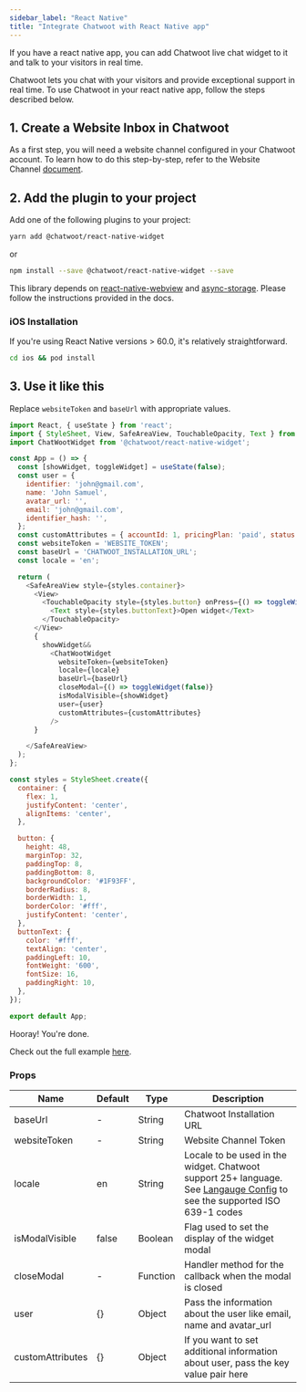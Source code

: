 ```yaml
---
sidebar_label: "React Native"
title: "Integrate Chatwoot with React Native app"
---
```


If you have a react native app, you can add Chatwoot live chat widget to it and talk to your visitors in real time. 

Chatwoot lets you chat with your visitors and provide exceptional support in real time. To use Chatwoot in your react native app, follow the steps described below.

## 1. Create a Website Inbox in Chatwoot

As a first step, you will need a website channel configured in your Chatwoot account. To learn how to do this step-by-step, refer to the Website Channel [document]([url](https://www.chatwoot.com/docs/product/channels/live-chat/create-website-channel/)).

## 2. Add the plugin to your project

Add one of the following plugins to your project:

```bash
yarn add @chatwoot/react-native-widget
```

or

```bash
npm install --save @chatwoot/react-native-widget --save
```

This library depends on [react-native-webview](https://www.npmjs.com/package/react-native-webview) and [async-storage](https://github.com/react-native-async-storage/async-storage). Please follow the instructions provided in the docs.

### iOS Installation

If you're using React Native versions > 60.0, it's relatively straightforward.

```sh
cd ios && pod install
```

## 3. Use it like this

Replace `websiteToken` and `baseUrl` with appropriate values.

```js
import React, { useState } from 'react';
import { StyleSheet, View, SafeAreaView, TouchableOpacity, Text } from 'react-native';
import ChatWootWidget from '@chatwoot/react-native-widget';

const App = () => {
  const [showWidget, toggleWidget] = useState(false);
  const user = {
    identifier: 'john@gmail.com',
    name: 'John Samuel',
    avatar_url: '',
    email: 'john@gmail.com',
    identifier_hash: '',
  };
  const customAttributes = { accountId: 1, pricingPlan: 'paid', status: 'active' };
  const websiteToken = 'WEBSITE_TOKEN';
  const baseUrl = 'CHATWOOT_INSTALLATION_URL';
  const locale = 'en';

  return (
    <SafeAreaView style={styles.container}>
      <View>
        <TouchableOpacity style={styles.button} onPress={() => toggleWidget(true)}>
          <Text style={styles.buttonText}>Open widget</Text>
        </TouchableOpacity>
      </View>
      {
        showWidget&&
          <ChatWootWidget
            websiteToken={websiteToken}
            locale={locale}
            baseUrl={baseUrl}
            closeModal={() => toggleWidget(false)}
            isModalVisible={showWidget}
            user={user}
            customAttributes={customAttributes}
          />
      }

    </SafeAreaView>
  );
};

const styles = StyleSheet.create({
  container: {
    flex: 1,
    justifyContent: 'center',
    alignItems: 'center',
  },

  button: {
    height: 48,
    marginTop: 32,
    paddingTop: 8,
    paddingBottom: 8,
    backgroundColor: '#1F93FF',
    borderRadius: 8,
    borderWidth: 1,
    borderColor: '#fff',
    justifyContent: 'center',
  },
  buttonText: {
    color: '#fff',
    textAlign: 'center',
    paddingLeft: 10,
    fontWeight: '600',
    fontSize: 16,
    paddingRight: 10,
  },
});

export default App;
```

Hooray! You're done.

Check out the full example [here](https://github.com/chatwoot/chatwoot-react-native-widget/tree/develop/examples).

### Props

| Name | Default | Type | Description |
| -- | -- | -- | -- |
| baseUrl | - | String | Chatwoot Installation URL |
| websiteToken | - | String | Website Channel Token |
| locale | en | String | Locale to be used in the widget. Chatwoot support 25+ language. See [Langauge Config](https://github.com/chatwoot/chatwoot/blob/develop/config/initializers/languages.rb) to see the supported ISO 639-1 codes |
| isModalVisible | false | Boolean | Flag used to set the display of the widget modal |
| closeModal | - | Function | Handler method for the callback when the modal is closed |
| user | {} | Object | Pass the information about the user like email, name and avatar_url |
| customAttributes | {} | Object | If you want to set additional information about user, pass the key value pair here |
